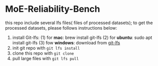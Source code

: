 # MoE-Reliability-Bench
this repo include several lfs files( files of processed datasets); to get the processed datasets, please follows instructions below:
1. install Git-lfs: (1) for **mac**: brew install git-lfs (2) for **ubuntu**: sudo apt install git-lfs (3) fow **windows**: download from [git-lfs](https://git-lfs.com/)
2. init git repo with `git lfs install`
3. clone this repo with `git clone`
4. pull large files with `git lfs pull`
